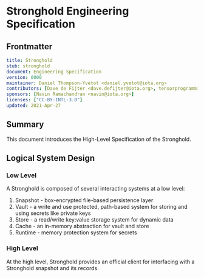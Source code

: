# Stronghold Engineering Specification
[engineering-spec]: #engineering-spec

## Frontmatter
[frontmatter]: #frontmatter
```yaml
title: Stronghold
stub: stronghold
document: Engineering Specification
version: 0000
maintainer: Daniel Thompson-Yvetot <daniel.yvetot@iota.org>
contributors: [Dave de Fijter <dave.defijter@iota.org>, tensorprogramming <tensordeveloper@gmail.com>, Daniel Thompson-Yvetot <daniel.yvetot@iota.org>, Marcelo Bianchi <marcelo.bianchi@iota.org>]
sponsors: [Navin Ramachandran <navin@iota.org>]
licenses: ["CC-BY-INTL-3.0"]
updated: 2021-Apr-27
```

## Summary
[summary]: #summary
This document introduces the High-Level Specification of the Stronghold.
## Logical System Design
[system-design]: #system-design

### Low Level
A Stronghold is composed of several interacting systems at a low level:

1. Snapshot - box-encrypted file-based persistence layer
2. Vault - a write and use protected, path-based system for storing and using secrets like private keys
3. Store - a read/write key:value storage system for dynamic data 
4. Cache - an in-memory abstraction for vault and store
5. Runtime - memory protection system for secrets

### High Level
At the high level, Stronghold provides an official client for interfacing with a Stronghold snapshot and its records.
